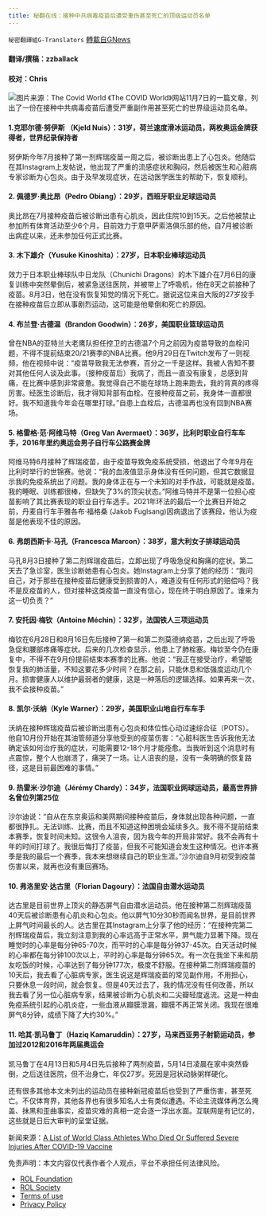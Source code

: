```yaml
---
title: 秘翻在线：接种中共病毒疫苗后遭受重伤甚至死亡的顶级运动员名单
---
```

`秘密翻譯組G-Translators` [轉載自GNews](https://gnews.org/zh-hans/1650376/)

#### 翻译/撰稿：zzballack

#### 校对：Chris
![](https://assets.gnews.org/wp-content/uploads/2021/11/图片1-2-3.png)图片来源：The Covid World
《The COVID World》网站11月7日的一篇文章，列出了一份在接种中共病毒疫苗后遭受严重副作用甚至死亡的世界级运动员名单。

#### 1.克耶尔德·努伊斯 （Kjeld Nuis）：31岁，荷兰速度滑冰运动员，两枚奥运金牌获得者，世界纪录保持者

努伊斯今年7月接种了第一剂辉瑞疫苗一周之后，被诊断出患上了心包炎。他随后在其Instagram上发帖说，他出现了严重的流感症状和胸闷，然后被医生和心脏病专家诊断为心包炎。由于及早发现症状，在运动医学医生的帮助下，恢复顺利。

#### 2. 佩德罗·奥比昂（Pedro Obiang）：29岁，西班牙职业足球运动员

奥比昂在7月接种疫苗后被诊断出患有心肌炎，因此住院10到15天。之后他被禁止参加所有体育活动至少6个月，目前效力于意甲萨索洛俱乐部的他，自7月被诊断出病症以来，还未参加任何正式比赛。

#### 3. 木下雄介（Yusuke Kinoshita）：27岁，日本职业棒球运动员

效力于日本职业棒球队中日龙队（Chunichi Dragons）的木下雄介在7月6日的康复训练中突然晕倒后，被紧急送往医院，并被带上了呼吸机，他在8天之前接种了疫苗。8月3日，他在没有恢复知觉的情况下死亡。据说这位来自大阪的27岁投手在接种疫苗后立即从事剧烈运动，这可能是他晕倒和死亡的原因。

#### 4. 布兰登·古德温（Brandon Goodwin）：26岁，美国职业篮球运动员

曾在NBA的亚特兰大老鹰队担任控卫的古德温7个月之前因为疫苗导致的血栓问题，不得不提前结束20/21赛季的NBA比赛。他9月29日在Twitch发布了一则视频，他在视频中说：“疫苗导致我无法参赛，百分之一千是这样。我被人告知不要对其他任何人谈及此事。（接种疫苗后）我病了，而且一直没有康复，总感到背痛，在比赛中感到非常疲惫。我觉得自己不能在球场上跑来跑去，我的背真的疼得厉害。经医生诊断后，我才得知背部有血栓。在接种疫苗之前，我身体一直都很好。我不知道我今年会在哪里打球。”自患上血栓后，古德温再也没有回到NBA赛场。

#### 5. 格雷格·范·阿维马特（Greg Van Avermaet）：36岁，比利时职业自行车车手，2016年里约奥运会男子自行车公路赛金牌

阿维马特6月接种了辉瑞疫苗，由于疫苗导致免疫系统受损，他退出了今年9月在比利时举行的世锦赛。他说：“我的血液值显示身体没有任何问题，但其它数据显示我的免疫系统出了问题。我的身体正在与一个未知的对手作战，可能就是疫苗。我的睡眠、训练都很棒，但缺失了3%的顶尖状态。”阿维马特并不是第一位担心疫苗影响了其比赛表现的职业自行车选手。2021年环法的最后一个比赛日开始之前，丹麦自行车手雅各布·福格桑 (Jakob Fuglsang)因病退出了该赛段，他认为疫苗是他表现不佳的原因。

#### 6. 弗朗西斯卡·马孔（Francesca Marcon）：38岁，意大利女子排球运动员

马孔8月3日接种了第二剂辉瑞疫苗后，立即出现了呼吸急促和胸痛的症状。第二天去了急诊室，医生诊断她患有心包炎。她Instagram上分享了她的经历：“我问自己，对于那些在接种疫苗后健康受到损害的人，难道没有任何形式的赔偿吗？我不是反疫苗的人，但对接种这类疫苗一直没有信心，现在终于明白原因了。谁来为这一切负责？”

#### 7. 安托因·梅钦（Antoine Méchin）：32岁，法国铁人三项运动员

梅钦在6月28日和8月16日先后接种了第一和第二剂莫德纳疫苗，之后出现了呼吸急促和腰部疼痛等症状。后来的几次检查显示，他患上了肺栓塞。梅钦至今仍在康复中，不得不在9月份提前结束本赛季的比赛。他说：“我正在接受治疗，希望能恢复我的肺活量，不知这要花多少时间？在那之前，只能休息和低强度运动几个月。损害健康人以维护最弱者的健康，这是一种落后的逻辑选择。如果再来一次，我不会接种疫苗。”

#### 8. 凯尔·沃纳（Kyle Warner）：29岁，美国职业山地自行车车手

沃纳在接种辉瑞疫苗后被诊断出患有心包炎和体位性心动过速综合征（POTS）。他自10月份开始在其油管频道分享他受到的疫苗伤害：“心脏科医生告诉我他无法确定该如何治疗我的症状，可能需要12-18个月才能痊愈。当我听到这个消息时有点震惊，整个人也崩溃了，痛哭了一场。让人沮丧的是，没有一条明确的恢复路径，这是目前最困难的事情。”

#### 9. 热雷米·沙尔迪（Jérémy Chardy）：34岁，法国职业网球运动员，最高世界排名曾位列第25位

沙尔迪说：“自从在东京奥运和美网期间接种疫苗后，身体就出现各种问题，一直都很挣扎。无法训练、比赛，而且不知道这种困境会延续多久。我不得不提前结束本赛季，恢复时间未知。这很令人沮丧，因为我今年的开局非常好。我不会再有十年的时间打球了。我很后悔打了疫苗，但我不可能知道会发生这种情况。也许本赛季是我的最后一个赛季，我本来想继续自己的职业生涯。”沙尔迪自9月初受到疫苗伤害以来，就再也没有重回赛场。

#### 10. 弗洛里安·达古里（Florian Dagoury）：法国自由潜水运动员

达古里是目前世界上顶尖的静态屏气自由潜水运动员。他在接种第二剂辉瑞疫苗40天后被诊断患有心肌炎和心包炎。他以屏气10分30秒而闻名世界，是目前世界上屏气时间最长的人。达古里在其Instagram上分享了他的经历：“在接种完第二剂辉瑞疫苗后，我立刻注意到我的心率远高于正常水平，屏气能力显著下降。现在睡觉时的心率是每分钟65-70次，而平时的心率是每分钟37-45次。白天活动时候的心率都在每分钟100次以上，平时的心率是每分钟65次。有一次在我坐下来和朋友吃饭的时候，心率达到了每分钟177次，极度不舒服。在接种第二剂辉瑞疫苗的10天后，我去看了心脏病专家，医生说这是辉瑞疫苗的常见副作用，不用担心，只要休息一段时间，就会恢复。但是40天过去了，我的情况没有任何改善，所以我去看了另一位心脏病专家，结果被诊断为心肌炎和二尖瓣轻度返流。这是一种由免疫系统引起的心肌炎症，一些血液从瓣膜泄漏，瓣膜不再正常关闭。我现在很难屏气8分钟，成绩下降了大约30%。”

#### 11. 哈其·凯马鲁丁（Haziq Kamaruddin）：27岁，马来西亚男子射箭运动员，参加过2012和2016年两届奥运会

凯马鲁丁在4月13日和5月4日先后接种了两剂疫苗，5月14日凌晨在家中突然昏倒，之后送往医院，但不治身亡，年仅27岁。死因是冠状动脉粥样硬化。

还有很多其他本文未列出的运动员在接种新冠疫苗后也受到了严重伤害，甚至死亡。不仅体育界，其他各界也有很多知名人士有类似遭遇。不论主流媒体再怎么掩盖、抹黑和歪曲事实，疫苗灾难的真相一定会逐一浮出水面。互联网是有记忆的，这些就是日后大审判的呈堂证据。

新闻来源：[A List of World Class Athletes Who Died Or Suffered Severe Injuries After COVID-19 Vaccine](https://thecovidworld.com/world-class-athletes-who-died-or-suffered-severe-injuries-after-covid-19-vaccine/)

 

免责声明：本文内容仅代表作者个人观点，平台不承担任何法律风险。

- [ROL Foundation](https://rolfoundation.org/)
- [ROL Society](https://rolsociety.org/)
- [Terms of use](https://gnews.org/terms-of-use-3/)
- [Privacy Policy](https://gnews.org/privacy-policy/)
